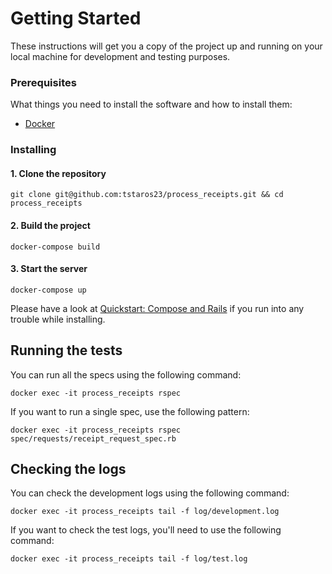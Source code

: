 # Getting Started

These instructions will get you a copy of the project up and running on your local machine for development and testing purposes.

### Prerequisites

What things you need to install the software and how to install them:

- [Docker](https://docs.docker.com/)
### Installing

#### 1. Clone the repository

```
git clone git@github.com:tstaros23/process_receipts.git && cd process_receipts
```
#### 2. Build the project

```
docker-compose build
```
#### 3. Start the server

```
docker-compose up
```
Please have a look at [Quickstart: Compose and Rails](https://docs.docker.com/compose/rails/) if you run into any trouble while installing.

## Running the tests

You can run all the specs using the following command:

```
docker exec -it process_receipts rspec
```
If you want to run a single spec, use the following pattern:

```
docker exec -it process_receipts rspec spec/requests/receipt_request_spec.rb
```
## Checking the logs

You can check the development logs using the following command:

```
docker exec -it process_receipts tail -f log/development.log
```

If you want to check the test logs, you'll need to use the following command:

```
docker exec -it process_receipts tail -f log/test.log
